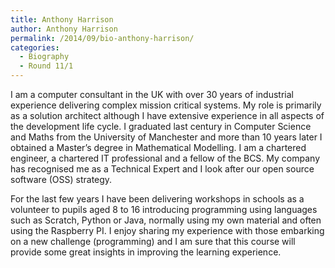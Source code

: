 ```yaml
---
title: Anthony Harrison
author: Anthony Harrison
permalink: /2014/09/bio-anthony-harrison/
categories:
  - Biography
  - Round 11/1
---
```

I am a computer consultant in the UK with over 30 years of industrial experience delivering complex mission critical systems. My role is primarily as a solution architect although I have extensive experience in all aspects of the development life cycle. I graduated last century in Computer Science and Maths from the University of Manchester and more than 10 years later I obtained a Master&#8217;s degree in Mathematical Modelling. I am a chartered engineer, a chartered IT professional and a fellow of the BCS. My company has recognised me as a Technical Expert and I look after our open source software (OSS) strategy.

For the last few years I have been delivering workshops in schools as a volunteer to pupils aged 8 to 16 introducing programming using languages such as Scratch, Python or Java, normally using my own material and often using the Raspberry PI. I enjoy sharing my experience with those embarking on a new challenge (programming) and I am sure that this course will provide some great insights in improving the learning experience.
